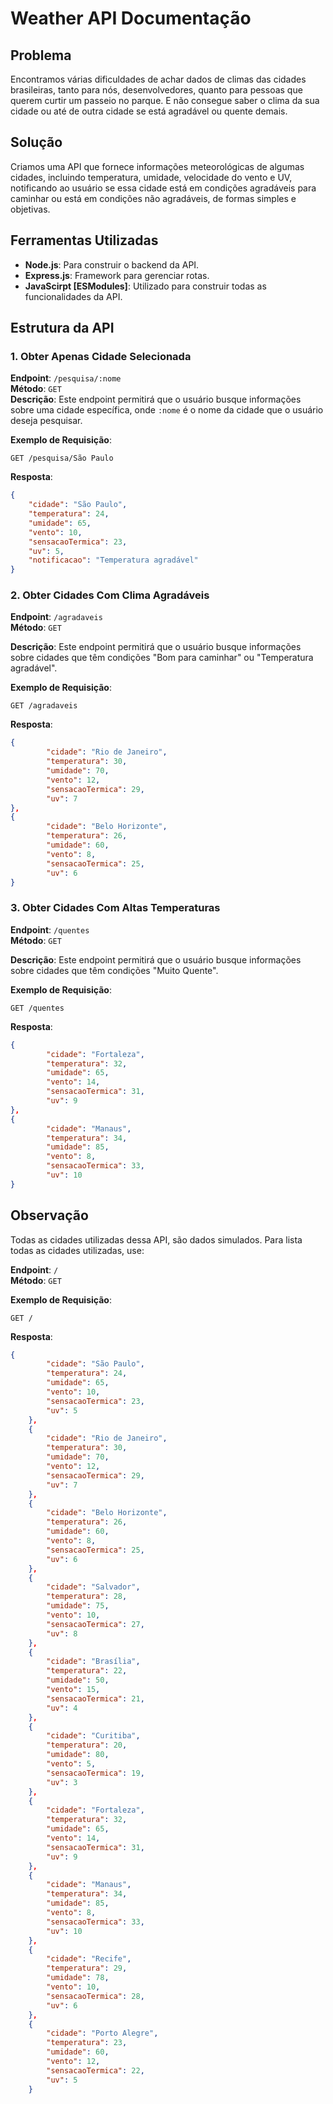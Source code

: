 # Weather API Documentação

## Problema
Encontramos várias dificuldades de achar dados de climas das cidades brasileiras, tanto para nós, desenvolvedores, quanto para pessoas que querem curtir um passeio no parque. E não consegue saber o clima da sua cidade ou até de outra cidade se está agradável ou quente demais.

## Solução
Criamos uma API que fornece informações meteorológicas de algumas cidades, incluindo temperatura, umidade, velocidade do vento e UV, notificando ao usuário se essa cidade está em condições agradáveis para caminhar ou está em condições não agradáveis, de formas simples e objetivas.

## Ferramentas Utilizadas
- **Node.js**: Para construir o backend da API.
- **Express.js**: Framework para gerenciar rotas.
- **JavaScirpt [ESModules]**: Utilizado para construir todas as funcionalidades da API.

## Estrutura da API

### 1. Obter Apenas Cidade Selecionada
**Endpoint**: `/pesquisa/:nome`  
**Método**: `GET`   
**Descrição**: Este endpoint permitirá que o usuário busque informações sobre uma cidade específica, onde `:nome` é o nome da cidade que o usuário deseja pesquisar.

**Exemplo de Requisição**:
```http
GET /pesquisa/São Paulo
```

**Resposta**:
```json
{
	"cidade": "São Paulo",
	"temperatura": 24,
	"umidade": 65,
	"vento": 10,
	"sensacaoTermica": 23,
	"uv": 5,
	"notificacao": "Temperatura agradável"
}
```

### 2. Obter Cidades Com Clima Agradáveis
**Endpoint**: `/agradaveis`  
**Método**: `GET`  

**Descrição**: Este endpoint permitirá que o usuário busque informações sobre cidades que têm condições "Bom para caminhar" ou "Temperatura agradável".

**Exemplo de Requisição**:
```http
GET /agradaveis
```

**Resposta**:
```json
{
		"cidade": "Rio de Janeiro",
		"temperatura": 30,
		"umidade": 70,
		"vento": 12,
		"sensacaoTermica": 29,
		"uv": 7
},
{
		"cidade": "Belo Horizonte",
		"temperatura": 26,
		"umidade": 60,
		"vento": 8,
		"sensacaoTermica": 25,
		"uv": 6
}
```

### 3. Obter Cidades Com Altas Temperaturas
**Endpoint**: `/quentes`  
**Método**: `GET`  

**Descrição**: Este endpoint permitirá que o usuário busque informações sobre cidades que têm condições "Muito Quente".

**Exemplo de Requisição**:
```http
GET /quentes
```

**Resposta**:
```json
{
		"cidade": "Fortaleza",
		"temperatura": 32,
		"umidade": 65,
		"vento": 14,
		"sensacaoTermica": 31,
		"uv": 9
},
{
		"cidade": "Manaus",
		"temperatura": 34,
		"umidade": 85,
		"vento": 8,
		"sensacaoTermica": 33,
		"uv": 10
}
```

## Observação
Todas as cidades utilizadas dessa API, são dados simulados. Para lista todas as cidades utilizadas, use:

**Endpoint**: `/`  
**Método**: `GET`

**Exemplo de Requisição**:
```http
GET /
```
**Resposta**:
```json
{
		"cidade": "São Paulo",
		"temperatura": 24,
		"umidade": 65,
		"vento": 10,
		"sensacaoTermica": 23,
		"uv": 5
	},
	{
		"cidade": "Rio de Janeiro",
		"temperatura": 30,
		"umidade": 70,
		"vento": 12,
		"sensacaoTermica": 29,
		"uv": 7
	},
	{
		"cidade": "Belo Horizonte",
		"temperatura": 26,
		"umidade": 60,
		"vento": 8,
		"sensacaoTermica": 25,
		"uv": 6
	},
	{
		"cidade": "Salvador",
		"temperatura": 28,
		"umidade": 75,
		"vento": 10,
		"sensacaoTermica": 27,
		"uv": 8
	},
	{
		"cidade": "Brasília",
		"temperatura": 22,
		"umidade": 50,
		"vento": 15,
		"sensacaoTermica": 21,
		"uv": 4
	},
	{
		"cidade": "Curitiba",
		"temperatura": 20,
		"umidade": 80,
		"vento": 5,
		"sensacaoTermica": 19,
		"uv": 3
	},
	{
		"cidade": "Fortaleza",
		"temperatura": 32,
		"umidade": 65,
		"vento": 14,
		"sensacaoTermica": 31,
		"uv": 9
	},
	{
		"cidade": "Manaus",
		"temperatura": 34,
		"umidade": 85,
		"vento": 8,
		"sensacaoTermica": 33,
		"uv": 10
	},
	{
		"cidade": "Recife",
		"temperatura": 29,
		"umidade": 78,
		"vento": 10,
		"sensacaoTermica": 28,
		"uv": 6
	},
	{
		"cidade": "Porto Alegre",
		"temperatura": 23,
		"umidade": 60,
		"vento": 12,
		"sensacaoTermica": 22,
		"uv": 5
	}
```